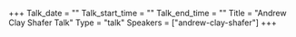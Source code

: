 +++
Talk_date = ""
Talk_start_time = ""
Talk_end_time = ""
Title = "Andrew Clay Shafer Talk"
Type = "talk"
Speakers = ["andrew-clay-shafer"]
+++


